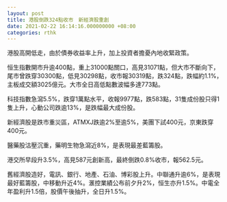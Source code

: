 ```yaml
---
layout: post
title: 港股倒跌324點收市　新經濟股重創
date: 2021-02-22 16:14:16.000000000 +08:00
categories: rthk
---
```


港股高開低走，由於債券收益率上升，加上投資者擔憂內地收緊政策。

恒生指數開市升逾400點，重上31000點關口，高見31071點，但大市不斷向下，尾市曾跌穿30300點，低見30298點，收市報30319點，跌324點，跌幅約1.1%，主板成交額3025億元。大市全日高低點數波幅多達773點。

科技指數急瀉5.5%，跌穿1萬點水平，收報9977點，跌583點，31隻成份股只得1隻上升，心動公司跌逾13%，是跌幅最大成份股。

新經濟股是跌市重災區，ATMXJ跌逾2%至逾5%，美團下試400元，京東跌穿400元。

醫藥股沽壓沉重，藥明生物急瀉近8%，是表現最差藍籌股。

港交所早段升3.5%，高見587元創新高，最終倒跌0.8%收市，報562.5元。

舊經濟股造好，電訊、銀行、地產、石油、博彩股上升。中聯通升逾6%，是表現最好藍籌股，中移動升近4%。滙控業績公布前夕升2%，恒生亦升1.5%。中電全年盈利升1.5倍，股價午後抽升，全日升1.5%。
